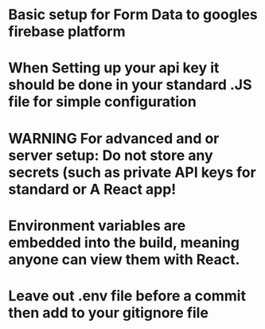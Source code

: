# Basic setup for Form Data to googles firebase platform

# When Setting up your api key it should be done in your standard .JS file for simple configuration

# WARNING For advanced and or server setup: Do not store any secrets (such as private API keys for standard or A React app!

# Environment variables are embedded into the build, meaning anyone can view them with React.

# Leave out .env file before a commit then add to your gitignore file
